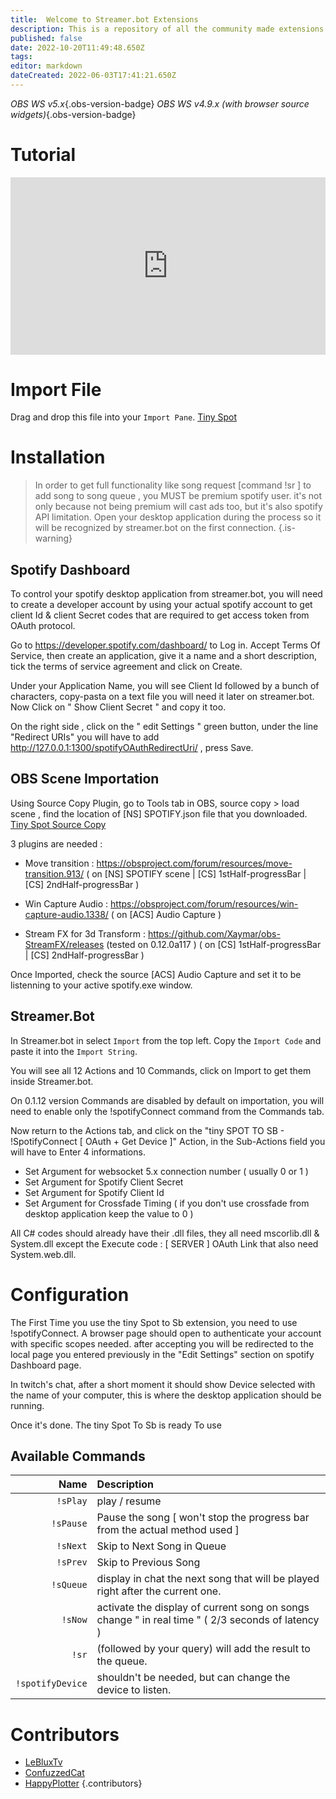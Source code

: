 ```yaml
---
title:  Welcome to Streamer.bot Extensions
description: This is a repository of all the community made extensions for Streamer.bot. You may use any of these extensions to further enhance your stream.
published: false
date: 2022-10-20T11:49:48.650Z
tags: 
editor: markdown
dateCreated: 2022-06-03T17:41:21.650Z
---
```


*OBS WS v5.x*{.obs-version-badge} *OBS WS v4.9.x (with browser source widgets)*{.obs-version-badge} 

# Tutorial
<div class=“iframe-container”><iframe src="https://www.youtube.com/embed/tEMan7s0XAg" title="YouTube video player" frameborder="0" allow="accelerometer; autoplay; clipboard-write; encrypted-media; gyroscope; picture-in-picture; fullscreen" allow fullscreen style="border: none; max-width: 100%; width: 100%; aspect-ratio: 16/9;"></iframe></div>

# Import File
Drag and drop this file into your `Import Pane`.
[Tiny Spot](/overlays/spotify/files/TinySpot.sb)

# Installation
> In order to get full functionality like song request [command !sr ] to add song to song queue , you MUST be premium spotify user. it's not only because not being premium will cast ads too, but it's also spotify API limitation.
Open your desktop application during the process so it will be recognized by streamer.bot on the first connection. 
{.is-warning}


## Spotify Dashboard 
To control your spotify desktop application from streamer.bot, you will need to create a developer account by using your actual spotify account to get client Id & client Secret codes that are required to get access token from OAuth protocol.

Go to https://developer.spotify.com/dashboard/ to Log in.
Accept Terms Of Service, then create an application, give it a name and a short description, tick the terms of service agreement and click on Create.

Under your Application Name, you will see Client Id followed by a bunch of characters, copy-pasta on a text file you will need it later on streamer.bot. Now Click on " Show Client Secret " and copy it too. 

On the right side , click on the " edit Settings " green button, under the line "Redirect URIs" you will have to add http://127.0.0.1:1300/spotifyOAuthRedirectUri/ , press Save. 


## OBS Scene Importation
Using Source Copy Plugin, go to Tools tab in OBS, source copy > load scene , find the location of [NS] SPOTIFY.json file that you downloaded. 
[Tiny Spot Source Copy](/overlays/spotify/files/Tiny%20Spot%20Source%20Copy.zip)


3 plugins are needed : 
* Move transition : https://obsproject.com/forum/resources/move-transition.913/
( on [NS] SPOTIFY scene | [CS] 1stHalf-progressBar | [CS] 2ndHalf-progressBar )

* Win Capture Audio : https://obsproject.com/forum/resources/win-capture-audio.1338/
( on [ACS] Audio Capture )

* Stream FX for 3d Transform : https://github.com/Xaymar/obs-StreamFX/releases (tested on 0.12.0a117 )
( on [CS] 1stHalf-progressBar | [CS] 2ndHalf-progressBar )

Once Imported, check the source [ACS] Audio Capture and set it to be listenning to your active spotify.exe window.  

## Streamer.Bot 
In Streamer.bot in select `Import` from the top left.
Copy the `Import Code` and paste it into the `Import String`.

You will see all 12 Actions and 10 Commands, click on Import to get them inside Streamer.bot.

On 0.1.12 version Commands are disabled by default on importation, you will need to enable only the !spotifyConnect command from the Commands tab. 

Now return to the Actions tab, and click on the "tiny SPOT TO SB - !SpotifyConnect [ OAuth + Get Device ]" Action, in the Sub-Actions field you will have to Enter 4 informations. 

* Set Argument for websocket 5.x connection number ( usually 0 or 1 )
* Set Argument for Spotify Client Secret 
* Set Argument for Spotify Client Id 
* Set Argument for Crossfade Timing ( if you don't use crossfade from desktop application keep the value to 0 )

All C# codes should already have their .dll files, they all need mscorlib.dll & System.dll except 
the Execute code : [ SERVER ] OAuth Link that also need System.web.dll. 

# Configuration
The First Time you use the tiny Spot to Sb extension, you need to use !spotifyConnect. A browser page should open to authenticate your account with specific scopes needed. after accepting you will be redirected to the local page you entered previously in the "Edit Settings" section on spotify Dashboard page. 

In twitch's chat, after a short moment it should show Device selected with the name of your computer, this is where the desktop application should be running. 

Once it's done. The tiny Spot To Sb is ready To use

## Available Commands

Name | Description
----:|:------------
`!sPlay` | play / resume 
`!sPause` | Pause the song [ won't stop the progress bar from the actual method used ]
`!sNext` | Skip to Next Song in Queue 
`!sPrev` | Skip to Previous Song
`!sQueue` | display in chat the next song that will be played right after the current one.
`!sNow` | activate the display of current song on songs change " in real time " ( 2/3 seconds of latency )
`!sr` | (followed by your query)  will add the result to the queue.
`!spotifyDevice` | shouldn't be needed, but can change the device to listen.
# Contributors
 - [<i class="mdi mdi-twitch"></i> LeBluxTv](https://www.twitch.tv/LeBluxTV)
 - [<i class="mdi mdi-twitch"></i> ConfuzzedCat](https://www.twitch.tv/ConfuzzedCat)
 - [<i class="mdi mdi-twitch"></i> HappyPlotter](https://www.twitch.tv/HappyPlotter)
{.contributors}
